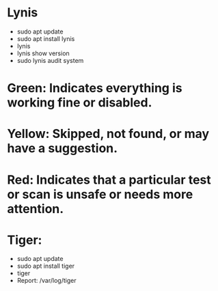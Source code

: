 # Lynis
- sudo apt update
- sudo apt install lynis
- lynis
- lynis show version
- sudo lynis audit system

 # Green: Indicates everything is working fine or disabled.
 # Yellow: Skipped, not found, or may have a suggestion.
 # Red: Indicates that a particular test or scan is unsafe or needs more attention.

# Tiger:
- sudo apt update
- sudo apt install tiger
- tiger
- Report: /var/log/tiger
